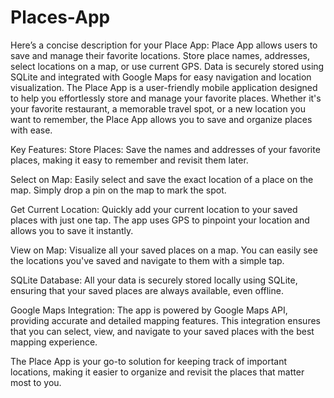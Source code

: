 # Places-App
 Here’s a concise description for your Place App:  Place App allows users to save and manage their favorite locations. Store place names, addresses, select locations on a map, or use current GPS. Data is securely stored using SQLite and integrated with Google Maps for easy navigation and location visualization.
The Place App is a user-friendly mobile application designed to help you effortlessly store and manage your favorite places. Whether it's your favorite restaurant, a memorable travel spot, or a new location you want to remember, the Place App allows you to save and organize places with ease.

Key Features:
Store Places: Save the names and addresses of your favorite places, making it easy to remember and revisit them later.

Select on Map: Easily select and save the exact location of a place on the map. Simply drop a pin on the map to mark the spot.

Get Current Location: Quickly add your current location to your saved places with just one tap. The app uses GPS to pinpoint your location and allows you to save it instantly.

View on Map: Visualize all your saved places on a map. You can easily see the locations you've saved and navigate to them with a simple tap.

SQLite Database: All your data is securely stored locally using SQLite, ensuring that your saved places are always available, even offline.

Google Maps Integration: The app is powered by Google Maps API, providing accurate and detailed mapping features. This integration ensures that you can select, view, and navigate to your saved places with the best mapping experience.

The Place App is your go-to solution for keeping track of important locations, making it easier to organize and revisit the places that matter most to you.
